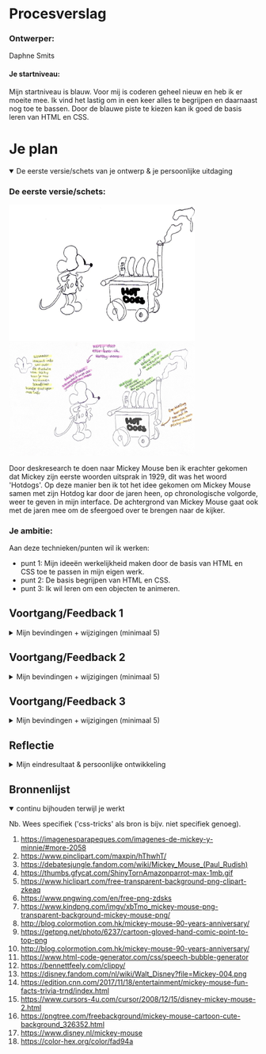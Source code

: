 # Procesverslag

### Ontwerper:
Daphne Smits

#### Je startniveau:
Mijn startniveau is blauw. Voor mij is coderen geheel nieuw en heb ik er moeite mee. Ik vind het lastig om in een keer alles te begrijpen en daarnaast nog toe te bassen. Door de blauwe piste te kiezen kan ik goed de basis leren van HTML en CSS. 





# Je plan


<details open>
  <summary>De eerste versie/schets van je ontwerp & je persoonlijke uitdaging</summary>

  ### De eerste versie/schets:
  <img src="readme-images/schets.jpg" width="375px" alt="eerste versie/schets">
  <img src="readme-images/schets1.jpg" width="375px" alt="eerste aantekeningen/schets">

  Door deskresearch te doen naar Mickey Mouse ben ik erachter gekomen dat Mickey zijn eerste woorden uitsprak in 1929, dit was het woord 'Hotdogs'. Op deze manier ben ik tot het idee gekomen om Mickey Mouse samen met zijn Hotdog kar door de jaren heen, op chronologische volgorde, weer te geven in mijn interface. De achtergrond van Mickey Mouse gaat ook met de jaren mee om de sfeergoed over te brengen naar de kijker.


  ### Je ambitie: 
  Aan deze technieken/punten wil ik werken:
  - punt 1: Mijn ideeën werkelijkheid maken door de basis van HTML en CSS toe te passen in mijn eigen werk.
  - punt 2: De basis begrijpen van HTML en CSS.
  - punt 3: Ik wil leren om een objecten te animeren.
 
</details>




## Voortgang/Feedback 1

<details>
  <summary>Mijn bevindingen + wijzigingen (minimaal 5)</summary>
  Mijn 1e feedback moment heb ik gehad met Yarre, hij heeft mij anders laten kijken en tot ideeën gebracht.


  ### Bevinding 1:
  In de eerste instantie wilde ik Mikcey Mouse de Hotdog dans laren doen, maar dit is erg lastig bij een afbeelding. Een advies was om Mickey Mouse in het beeld te laten komen waneer er op een Hotdog geklikt wordt, zodat het niet saai stil blijft staan, maar een speelser effect krijgt. 

  #### oplossing:
  De oplossing die ik heb toegepast op deze bevinding is dat ik Mickey in het beeld laat springen wanneer er op een jaartal/Hotdog wordt geklikt

  ### Bevinding 2:
  Bij mijn eerste schets had ik alleen het idee om Mickey en de Hotdog kraam mee te veranderen met de evolutie. Om het een geheel te houden was een tip om de achtergrond ook per setting te laten veranderen. Dus van zwart wit naar kleur en 3D.

  #### oplossing:
  De oplossing voor dit advies was om voor elk jaartal een bijpassende achtergrond te zoeken. Zo heb ik in 1929 een 'Old Movie' setting gebruikt met behulp van een gif. In het jaar 1935 een kleur setting, maar nog niet gedetailleerd, 1953, ook kleur en wat specifieker en als laatste 2004 een 3D achtergrond. 

<img src="https://78.media.tumblr.com/tumblr_m9qrir9yjM1ruxnlh.gif" width="375px" alt="gif1">
<img src="images/achtergrond2.jpg" width="375px" alt="achtergrond2">
<img src="images/achtergrond3.jpg" width="375px" alt="achtergrond3">




  ### Bevinding 3:
  Het handje op de schets met een 'I' erin zou informatie moeten geven, een idee was om op Mickey te klikken en zo informatie te laten zien in plaats van het hanje. 
 
  #### oplossing:
  Door Mickey een hover te geven en een 'talk bubble' eraan te linken weet de kijker dat Mickey klikbaar is. Wanneer de kijker klikt op Mickey zal er informatie tevoorschijn komen.

   <img src="readme-images/bevinding3.png" width="375px" alt="bevinding3">

   ### Bevinding 4:
   Een tip van Yarre was om aan een landingspagina te denken. Hij zei dat het misschien leuk was om de kar in het beeld te laten rollen tot aan het midden (nog zonder Mickey), zodat vanaf hier de kijker een jaargetijde kiezen. Zo heb je een soort start scene. 
 
  #### oplossing:
  Hoewel ik dit een goed idee vond en ik me er in kon vinden heb ik ervoor gekozen om dit niet toe te passen, omdat ik de bovenstaande bevindingen voorrang vond hebben. Wanneer ik meer tijd zou hebben had ik hier graag nog wat aandacht aan besteed. 

   ### Bevinding 5:
  Omdat Mickey van Hotdogs houdt is het misschien leuk om er een audio aan toe te voegen als Mickey in komt springen en zegt 'Hotdogs'.
 
  #### oplossing:
  Aan deze bevinding was ik begonnen, maar helaas kon ik niet per jaargetijd een stem van ickey mouse vinden. Wel heb ik eraan gedacht om een audio fragment te gebruiken, maar uiteindelijk niet toegepast.

</details>




## Voortgang/Feedback 2

<details>
  <summary>Mijn bevindingen + wijzigingen (minimaal 5)</summary>
  
  ### Bevinding 1:
  Interactieve elementen (links, buttons en inputs) kunnen met het toetsenbord (tab) nog niet geselecteerd worden.

  #### oplossing:
  De elementen kunnen met tab geselecteerd worden, maar helaas krijg ik het niet voor elkaar dat het met enter of soatie geactiveerd word. In het vervolg moet ik direct aanpassen nadat iemand dit als feedback geeft. Op deze manier kan k nog om hulp vragen.

  ### Bevinding 2:
  De states van interactieve elementen passen nog niet bij het onderwerp.

  #### oplossing:
  De states heb ik bij zowel de Hotdogs als Mickey, de klikbare elementen, toegepast. De state die ik bij beide heb toegepast is 'hover'.  Op deze manier ziet de kijker wanneer hij/zij over een element gaat wat wel of niet klikbaar is.

  <img src="readme-images/states.png" width="375px" alt="states">

  ### Bevinding 3:
  CSS custom properties worden nog niet ingezet.

  #### oplossing:
  De CSS custom properties heb ik overal in CSS toegepast

  <img src="readme-images/customproperties.png" width="375px" alt="customproperties">

  ### Bevinding 4:
  In mijn HTML stond 2x een main, terwijl er maar een main is met hoofd content.

  #### oplossing:
  Alle main content heb ik samen gevoegd in een main.

  ### Bevinding 5:
  HTML en CSS zijn nog niet volledig netjes ingesprongen ofvoldoende witruimte voor gebruikt.

  #### oplossing:
  De oplossing hiervoor was om dit op te schonen.

  <img src="readme-images/witruimte.png" width="375px" alt="witruimte">
  <img src="readme-images/verbeterd2.png" width="375px" alt="verbeterd2">

</details>



## Voortgang/Feedback 3

<details>
  <summary>Mijn bevindingen + wijzigingen (minimaal 5)</summary>
  
  ### Bevinding 1:
  De teksten in de Hotdogs zijn in Illustrator gemaakt, hierdoor kan een persoon die blind is niet luisteren wat er staat. 

  #### oplossing:
  Voor nu had ik er te weinig tijd voor om dit op te lossen, in het vervolg zal ik hier meer op letten en rekening mee houden. 


  ### Bevinding 2:
  De Hotdog kramen konden qua uitsraling meer met de evolutie mee. Dus niet alleen het aanpassen van de kleuren, maar ook de kar zelf, zoals de pijp. 

  #### oplossing:
  Ik heb de kramen in Illustrator moderner gemaakt.

  <img src="readme-images/Kraam1953!.png" width="375px" alt="Kraam1953!">
  <img src="readme-images/Kraam1953.png" width="375px" alt="Kraam1953">
  <img src="readme-images/Kraam2004!.png" width="375px" alt="Kraam2004!">
  <img src="readme-images/Kraam2004.png" width="375px" alt="Kraam2004">

  ### Bevinding 3:
  De spreekwolk van Mickey kwam bij het scherm kleiner maken uit zijn neus. Dit zag er vreemd uit. 

  #### oplossing:
  De spreekwolk heb ik aangepast door de waardes bij 'left' aan te passen en vw eraan toe te voegen.

  ### Bevinding 4:
  De cursor van de interface was niet gekoppeld aan de style van de interface

  #### oplossing:
  Om het meer een geheel te maken heb ik de cursor van een vingertje naar 'Mickey Mouse' veranderd. 

  ### Bevinding 5:
  De states 'hovers' van Mickey waren overal zwart/grijs, omdat Mickey veranderd in kleur, pas het niet bij de sfeer.

  #### oplossing:
  De states 'hovers' van de Mickey's heb ik zo aangepast dat ze ook bij de Mickey passen. Zo heb ik de Mickey van 1929 een zwart/grijze hover gegeven, en de rest de kleuren rood en geel.

  <img src="readme-images/hover1.png" width="375px" alt="hover1">
  <img src="readme-images/hover2.png" width="375px" alt="hover2">

</details>




## Reflectie

<details>
  <summary>Mijn eindresultaat & persoonlijke ontwikkeling</summary>

  ### Je uitkomst - karakteristiek screenshot(s):
  <img src="readme-images/setting1.png" width="375px" alt="setting1">
  <img src="readme-images/setting2.png" width="375px" alt="setting2">
  <img src="readme-images/setting3.png" width="375px" alt="setting3">
  <img src="readme-images/setting4.png" width="375px" alt="setting4">


  ### Dit ging goed/Heb ik geleerd: 
  Van niets naar iets, hoewel ik tijdens het vak webtypografie kennis heb mogen maken met coderen leek het alsof ik nog niks wist toen ik begon aan het vak interface en interactie. Op het begin zat ik echt tegen dit vak op, maar laat ik eerlijk zijn, uiteindelijk met veel hulp van Sanne 't Hooft en medestudenten ben ik blij met mijn eindresultaat en waar ik nu sta. 

  Ik kan zeggen dat ik de afgelopen twee weken veel heb geleerd, maar dat het ook veel informatie was in een keer. Hierdoor zijn sommige dingen bij gebleven en sommige weer vergaan. Een van mijn ambities was om de basis te leren van HTML en CSS, persoonlijk vind ik dat ik hierin ben geslaagd. Op het begin had ik geen idee waar ik moest beginnen en dit ging stapje voor stapje beter. Hierbij moet ik natuurlijk wel zeggen dat er voor mij nog ontzettend veel te leren valt op het gebied van coderen.

  Wat ik heb geleerd
  - Coderen is minder moeilijk dan het lijkt. Stapgewijs kom je steeds verder en van fouten maken leer je, er zit logica in en voor mij was het eerst een groot raadsel.
  - Handige tips, zoals een 'kleurpallet' toevoegen, zodat je standaard kleuren hetzelfde zijn.


  ### Dit was lastig/Is niet gelukt:
  Wat ik lastig vond was op het begin vrijwel alles. Ik begreep niet hoe of waar ik moest beginnen. Op het begin ben ik ook gaan uitbroberen en heb ik veel gevraagd om wat basis elementen te begrijpen en linken te kunnen leggen. Om op een les na iedere keer aanwezig te zijn bij de lessen begreep ik beetje bij beetje meer van code en hoe ik aan de slag moest. 

  Wat ik nog steeds erg lastig vind is welk code-element bij welke past en welke overbodig zijn. Dit is een questie van doen en blijven proberen, net zoals de grootte van 'em'. Wat niet gelukt is, omdat ik te weinig tijd had, is dat ik geen start scene heb. Daarnaast was het eigenlijk ook de bedoeling om het karretje steeds naar de volgende evolutie setting te rollen, ook dit is niet gelukt. 

  Dat het niet gelukt is komt zoals ik al zei door de tijd, maar ook doordat ik het erg lastig vind. Maar al met al ben ik tevreden met waar ik op dit moment sta met coderen, hoewel er nog veel te leren valt.

</details>




## Bronnenlijst

<details open>
<summary>continu bijhouden terwijl je werkt</summary>

Nb. Wees specifiek ('css-tricks' als bron is bijv. niet specifiek genoeg).

1. https://imagenesparapeques.com/imagenes-de-mickey-y-minnie/#more-2058
2. https://www.pinclipart.com/maxpin/hThwhT/
3. https://debatesjungle.fandom.com/wiki/Mickey_Mouse_(Paul_Rudish)
4. https://thumbs.gfycat.com/ShinyTornAmazonparrot-max-1mb.gif
5. https://www.hiclipart.com/free-transparent-background-png-clipart-zkeaq
6. https://www.pngwing.com/en/free-png-zdsks
7. https://www.kindpng.com/imgv/xbTmo_mickey-mouse-png-transparent-background-mickey-mouse-png/
8. http://blog.colormotion.com.hk/mickey-mouse-90-years-anniversary/
9. https://getpng.net/photo/6237/cartoon-gloved-hand-comic-point-to-top-png
10. http://blog.colormotion.com.hk/mickey-mouse-90-years-anniversary/
11. https://www.html-code-generator.com/css/speech-bubble-generator
12. https://bennettfeely.com/clippy/
13. https://disney.fandom.com/nl/wiki/Walt_Disney?file=Mickey-004.png
14. https://edition.cnn.com/2017/11/18/entertainment/mickey-mouse-fun-facts-trivia-trnd/index.html
15. https://www.cursors-4u.com/cursor/2008/12/15/disney-mickey-mouse-2.html
16. https://pngtree.com/freebackground/mickey-mouse-cartoon-cute-background_326352.html
17. https://www.disney.nl/mickey-mouse
18. https://color-hex.org/color/fad94a


</details>
